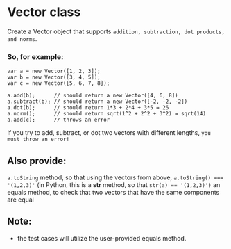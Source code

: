 # Vector class

Create a Vector object that supports `addition, subtraction, dot products, and norms`. 

### So, for example:

````
var a = new Vector([1, 2, 3]);
var b = new Vector([3, 4, 5]);
var c = new Vector([5, 6, 7, 8]);

a.add(b);      // should return a new Vector([4, 6, 8])
a.subtract(b); // should return a new Vector([-2, -2, -2])
a.dot(b);      // should return 1*3 + 2*4 + 3*5 = 26
a.norm();      // should return sqrt(1^2 + 2^2 + 3^2) = sqrt(14)
a.add(c);      // throws an error
````
If you try to add, subtract, or dot two vectors with different lengths, `you must throw an error!`

## Also provide:

`a.toString` method, so that using the vectors from above, `a.toString() === '(1,2,3)'` (in Python, this is a __str__ method, so that `str(a) == '(1,2,3)')`
an equals method, to check that two vectors that have the same components are equal


## Note: 
-   the test cases will utilize the user-provided equals method.